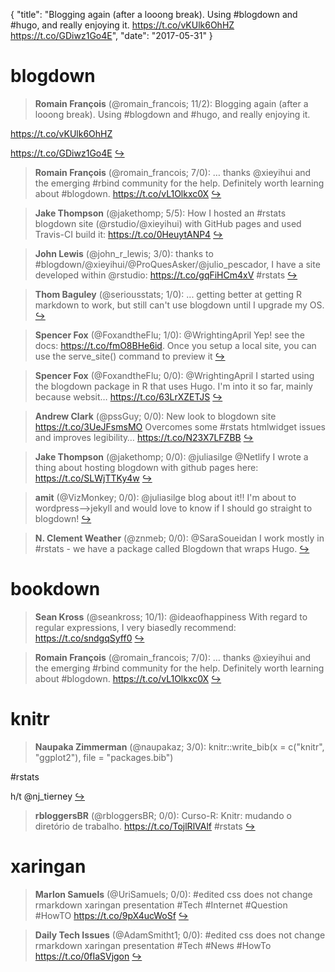 {
  "title": "Blogging again (after a looong break). Using #blogdown and #hugo, and really enjoying it. https://t.co/vKUlk6OhHZ https://t.co/GDiwz1Go4E",
  "date": "2017-05-31"
}

# blogdown

> **Romain François** (@romain_francois; 11/2): Blogging again (after a looong break). Using #blogdown and #hugo, and really enjoying it. 
>
https://t.co/vKUlk6OhHZ
>
https://t.co/GDiwz1Go4E  [&#8618;](https://twitter.com/xieyihui/status/869955533721260037)

<!-- -->


> **Romain François** (@romain_francois; 7/0): … thanks @xieyihui and the emerging #rbind community for the help. Definitely worth learning about #blogdown. https://t.co/vL1Olkxc0X  [&#8618;](https://twitter.com/xieyihui/status/869958574163808257)

<!-- -->


> **Jake Thompson** (@jakethomp; 5/5): How I hosted an #rstats blogdown site (@rstudio/@xieyihui) with GitHub pages and used Travis-CI build it: https://t.co/0HeuytANP4  [&#8618;](https://twitter.com/xieyihui/status/869911460226285568)

<!-- -->


> **John Lewis** (@john_r_lewis; 3/0): thanks to #blogdown/@xieyihui/@ProQuesAsker/@julio_pescador, I have a site developed within @rstudio: https://t.co/gqFiHCm4xV 
#rstats  [&#8618;](https://twitter.com/xieyihui/status/869904091354234880)

<!-- -->


> **Thom Baguley** (@seriousstats; 1/0): ... getting better at getting R markdown to work, but still can't use blogdown until I upgrade my OS.  [&#8618;](https://twitter.com/xieyihui/status/870027145506107393)

<!-- -->


> **Spencer Fox** (@FoxandtheFlu; 1/0): @WrightingApril Yep! see the docs: https://t.co/fmO8BHe6id. Once you setup a local site, you can use the serve_site() command to preview it  [&#8618;](https://twitter.com/xieyihui/status/870015861976780800)

<!-- -->


> **Spencer Fox** (@FoxandtheFlu; 0/0): @WrightingApril I started using the blogdown package in R that uses Hugo. I'm into it so far, mainly because websit… https://t.co/63LrXZETJS  [&#8618;](https://twitter.com/xieyihui/status/870010638830944256)

<!-- -->


> **Andrew Clark** (@pssGuy; 0/0): New look to blogdown site
https://t.co/3UeJFsmsMO
Overcomes some #rstats htmlwidget issues and improves legibility… https://t.co/N23X7LFZBB  [&#8618;](https://twitter.com/xieyihui/status/870002911295676416)

<!-- -->


> **Jake Thompson** (@jakethomp; 0/0): @juliasilge @Netlify I wrote a thing about hosting blogdown with github pages here:
https://t.co/SLWjTTKy4w  [&#8618;](https://twitter.com/xieyihui/status/869982260941934592)

<!-- -->


> **amit** (@VizMonkey; 0/0): @juliasilge blog about it!! I'm about to wordpress--&gt;jekyll and would love to know if I should go straight to blogdown!  [&#8618;](https://twitter.com/xieyihui/status/869836797324525568)

<!-- -->


> **N. Clement Weather** (@znmeb; 0/0): @SaraSoueidan I work mostly in #rstats - we have a package called Blogdown that wraps Hugo.  [&#8618;](https://twitter.com/xieyihui/status/869746323896926208)

<!-- -->


# bookdown

> **Sean Kross** (@seankross; 10/1): @ideaofhappiness With regard to regular expressions, I very biasedly recommend: https://t.co/sndgqSyff0  [&#8618;](https://twitter.com/xieyihui/status/869758803612508161)

<!-- -->


> **Romain François** (@romain_francois; 7/0): … thanks @xieyihui and the emerging #rbind community for the help. Definitely worth learning about #blogdown. https://t.co/vL1Olkxc0X  [&#8618;](https://twitter.com/xieyihui/status/869958574163808257)

<!-- -->


# knitr

> **Naupaka Zimmerman** (@naupakaz; 3/0): knitr::write_bib(x = c("knitr", "ggplot2"), file = "packages.bib")
>
#rstats
>
h/t @nj_tierney  [&#8618;](https://twitter.com/xieyihui/status/869765479753170946)

<!-- -->


> **rbloggersBR** (@rbloggersBR; 0/0): Curso-R: Knitr: mudando o diretório de trabalho. https://t.co/TojlRlVAlf #rstats  [&#8618;](https://twitter.com/xieyihui/status/869720855173107712)

<!-- -->


# xaringan

> **Marlon Samuels** (@UriSamuels; 0/0): #edited css does not change rmarkdown xaringan presentation
#Tech #Internet #Question #HowTO
https://t.co/9pX4ucWoSf  [&#8618;](https://twitter.com/xieyihui/status/870020869652791296)

<!-- -->


> **Daily Tech Issues** (@AdamSmitht1; 0/0): #edited css does not change rmarkdown xaringan presentation
#Tech #News #HowTo
https://t.co/0fIaSVjgon  [&#8618;](https://twitter.com/xieyihui/status/870020537199808513)

<!-- -->



